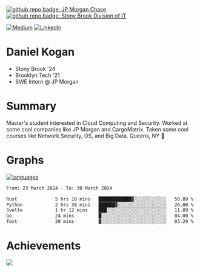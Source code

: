 [![github repo badge: JP Morgan Chase](https://img.shields.io/badge/JP_Morgan_Chase--181717?color=blue)](https://careers.jpmorgan.com/in/en/students/programs/software-engineer-summer?search=&tags=location__Americas__UnitedStatesofAmerica)
[![github repo badge: Stony Brook Division of IT](https://img.shields.io/badge/Stony%20Brook%20Division%20of%20IT--181717?color=red)](https://it.stonybrook.edu/)

[![Medium](https://img.shields.io/badge/Medium-12100E?logo=medium&logoColor=white)](https://medium.com/@danielkoganx) [![LinkedIn](https://img.shields.io/badge/LinkedIn-%230077B5.svg?logo=linkedin&logoColor=white)](https://linkedin.com/in/danielkogan123)
# Daniel Kogan

- Stony Brook '24
- Brooklyn Tech '21
- SWE Intern @ JP Morgan

# Summary

Master's student interested in Cloud Computing and Security. Worked at some cool companies like JP Morgan and CargoMatrix. Taken some cool courses like Network Security, OS, and Big Data. Queens, NY 📍


# Graphs

<div style="width: 100%">

[![languages](https://github-readme-stats.vercel.app/api/top-langs/?username=daminals&langs_count=8&hide=html&layout=compact)](https://github-readme-stats.vercel.app/api/top-langs/?username=daminals&langs_count=8&hide=html&layout=compact)
</div>

<!--START_SECTION:waka-->

```txt
From: 23 March 2024 - To: 30 March 2024

Rust              5 hrs 10 mins   ████████████▓░░░░░░░░░░░░   50.89 %
Python            2 hrs 38 mins   ██████▓░░░░░░░░░░░░░░░░░░   26.00 %
Svelte            1 hr 12 mins    ███░░░░░░░░░░░░░░░░░░░░░░   11.89 %
Go                24 mins         █░░░░░░░░░░░░░░░░░░░░░░░░   04.00 %
Text              20 mins         ▓░░░░░░░░░░░░░░░░░░░░░░░░   03.29 %
```

<!--END_SECTION:waka-->

# Achievements 

![](https://github-profile-trophy.vercel.app/?username=daminals&theme=onestar&no-frame=true&no-bg=false&margin-w=4)
